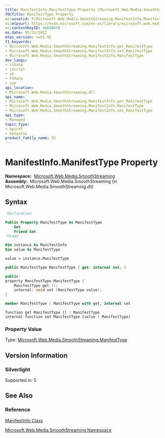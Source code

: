 ```yaml
---
title: ManifestInfo.ManifestType Property (Microsoft.Web.Media.SmoothStreaming)
TOCTitle: ManifestType Property
ms:assetid: P:Microsoft.Web.Media.SmoothStreaming.ManifestInfo.ManifestType
ms:mtpsurl: https://msdn.microsoft.com/en-us/library/microsoft.web.media.smoothstreaming.manifestinfo.manifesttype(v=VS.95)
ms:contentKeyID: 46688478
ms.date: 05/31/2012
mtps_version: v=VS.95
f1_keywords:
- Microsoft.Web.Media.SmoothStreaming.ManifestInfo.get_ManifestType
- Microsoft.Web.Media.SmoothStreaming.ManifestInfo.set_ManifestType
- Microsoft.Web.Media.SmoothStreaming.ManifestInfo.ManifestType
dev_langs:
- csharp
- jscript
- vb
- FSharp
- cpp
api_location:
- Microsoft.Web.Media.SmoothStreaming.dll
api_name:
- Microsoft.Web.Media.SmoothStreaming.ManifestInfo.get_ManifestType
- Microsoft.Web.Media.SmoothStreaming.ManifestInfo.ManifestType
- Microsoft.Web.Media.SmoothStreaming.ManifestInfo.set_ManifestType
api_type:
- Managed
topic_type:
- apiref
- kbSyntax
product_family_name: VS
---
```


# ManifestInfo.ManifestType Property

**Namespace:**  [Microsoft.Web.Media.SmoothStreaming](microsoft-web-media-smoothstreaming-namespace_1.md)  
**Assembly:**  Microsoft.Web.Media.SmoothStreaming (in Microsoft.Web.Media.SmoothStreaming.dll)

## Syntax

```vb
'Declaration

Public Property ManifestType As ManifestType
    Get
    Friend Set
'Usage

Dim instance As ManifestInfo
Dim value As ManifestType

value = instance.ManifestType
```

```csharp
public ManifestType ManifestType { get; internal set; }
```

```cpp
public:
property ManifestType ManifestType {
    ManifestType get ();
    internal: void set (ManifestType value);
}
```

``` fsharp
member ManifestType : ManifestType with get, internal set
```

```jscript
function get ManifestType () : ManifestType
internal function set ManifestType (value : ManifestType)
```

### Property Value

Type: [Microsoft.Web.Media.SmoothStreaming.ManifestType](manifesttype-enumeration-microsoft-web-media-smoothstreaming.md)  

## Version Information

### Silverlight

Supported in: 5  

## See Also

### Reference

[ManifestInfo Class](manifestinfo-class-microsoft-web-media-smoothstreaming_1.md)

[Microsoft.Web.Media.SmoothStreaming Namespace](microsoft-web-media-smoothstreaming-namespace_1.md)

